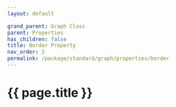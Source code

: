 ```yaml
---
layout: default

grand_parent: Graph Class
parent: Properties
has_children: false
title: Border Property
nav_order: 2
permalink: /package/standard/graph/properties/border
---
```

# {{ page.title }}

